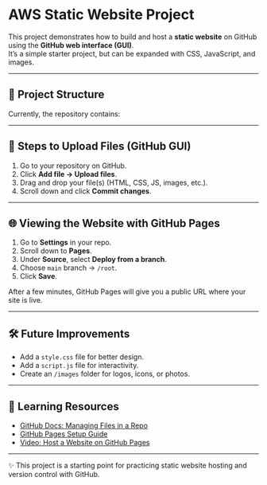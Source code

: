 # AWS Static Website Project

This project demonstrates how to build and host a **static website** on GitHub using the **GitHub web interface (GUI)**.  
It’s a simple starter project, but can be expanded with CSS, JavaScript, and images.

---

## 📂 Project Structure

Currently, the repository contains:

---

## 🚀 Steps to Upload Files (GitHub GUI)

1. Go to your repository on GitHub.  
2. Click **Add file → Upload files**.  
3. Drag and drop your file(s) (HTML, CSS, JS, images, etc.).  
4. Scroll down and click **Commit changes**.  

---

## 🌐 Viewing the Website with GitHub Pages

1. Go to **Settings** in your repo.  
2. Scroll down to **Pages**.  
3. Under **Source**, select **Deploy from a branch**.  
4. Choose `main` branch → `/root`.  
5. Click **Save**.  

After a few minutes, GitHub Pages will give you a public URL where your site is live.  

---

## 🛠️ Future Improvements
- Add a `style.css` file for better design.  
- Add a `script.js` file for interactivity.  
- Create an `/images` folder for logos, icons, or photos.  

---

## 📖 Learning Resources
- [GitHub Docs: Managing Files in a Repo](https://docs.github.com/en/repositories/working-with-files/managing-files)  
- [GitHub Pages Setup Guide](https://docs.github.com/en/pages/getting-started-with-github-pages/creating-a-github-pages-site)  
- [Video: Host a Website on GitHub Pages](https://www.youtube.com/watch?v=QyFcl_Fba-k)  

---
✨ This project is a starting point for practicing static website hosting and version control with GitHub.
